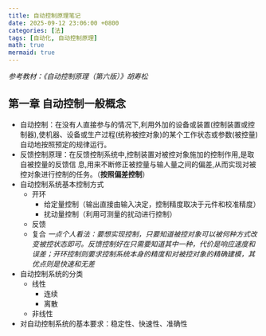 ```yaml
---
title: 自动控制原理笔记
date: 2025-09-12 23:06:00 +0800
categories: [法]
tags: [自动化, 自动控制原理]
math: true
mermaid: true
---
```


*参考教材：《自动控制原理（第六版）》胡寿松*

## 第一章 自动控制一般概念
- 自动控制：在没有人直接参与的情况下,利用外加的设备或装置(控制装置或控制器),使机器、设备或生产过程(统称被控对象)的某个工作状态或参数(被控量)自动地按照预定的规律运行。
- 反馈控制原理：在反馈控制系统中,控制装置对被控对象施加的控制作用,是取自被控量的反馈信 息,用来不断修正被控量与输人量之间的偏差,从而实现对被控对象进行控制的任务。（**按照偏差控制**）
- 自动控制系统基本控制方式
  - 开环
    - 给定量控制（输出直接由输入决定，控制精度取决于元件和校准精度）
    - 扰动量控制（利用可测量的扰动进行控制）
  - 反馈
  - 复合
  *一点个人看法：要想实现控制，只要知道被控对象可以被何种方式改变被控状态即可。反馈控制好在只需要知道其中一种，代价是响应速度和误差；开环控制则要求控制系统本身的精度和对被控对象的精确建模，其优点则是快速和无差*
- 自动控制系统的分类
  - 线性
    - 连续
    - 离散
  - 非线性
- 对自动控制系统的基本要求：稳定性、快速性、准确性

